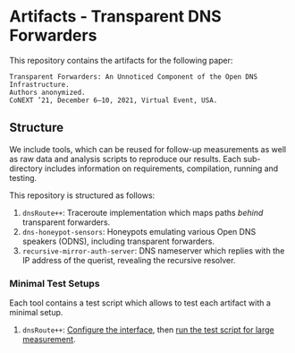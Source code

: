 # Artifacts - Transparent DNS Forwarders

This repository contains the artifacts for the following paper:

    Transparent Forwarders: An Unnoticed Component of the Open DNS Infrastructure.
    Authors anonymized.
    CoNEXT ’21, December 6–10, 2021, Virtual Event, USA.

## Structure

We include tools, which can be reused for follow-up measurements as well as raw data and analysis scripts to reproduce our results. Each sub-directory includes information on requirements, compilation, running and testing.

This repository is structured as follows:

1. `dnsRoute++`: Traceroute implementation which maps paths *behind* transparent forwarders.
2. `dns-honeypot-sensors`: Honeypots emulating various Open DNS speakers (ODNS), including transparent forwarders.
3. `recursive-mirror-auth-server`: DNS nameserver which replies with the IP address of the querist, revealing the recursive resolver.

### Minimal Test Setups

Each tool contains a test script which allows to test each artifact with a minimal setup.
1. `dnsRoute++`: [Configure the interface](https://github.com/ilabrg/artifacts-conext21-dns-fwd/blob/main/dnsRoute++/readme.md#interface-settings), then [run the test script for large measurement](https://github.com/ilabrg/artifacts-conext21-dns-fwd/blob/main/dnsRoute++/readme.md#large-scale-measurements).
